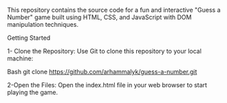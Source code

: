 This repository contains the source code for a fun and interactive "Guess a Number" game built using HTML, CSS, and JavaScript with DOM manipulation techniques.

Getting Started

1- Clone the Repository:
Use Git to clone this repository to your local machine:

  Bash
  git clone https://github.com/arhammalyk/guess-a-number.git

2-Open the Files:
  Open the index.html file in your web browser to start playing the game.
